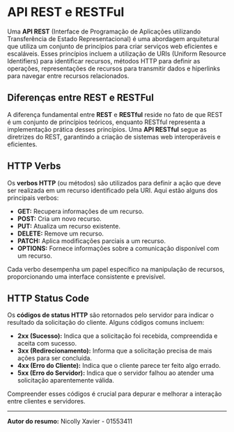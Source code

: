 # API REST e RESTFul

Uma **API REST** (Interface de Programação de Aplicações utilizando Transferência de Estado Representacional) é uma abordagem arquitetural que utiliza um conjunto de princípios para criar serviços web eficientes e escaláveis. Esses princípios incluem a utilização de URIs (Uniform Resource Identifiers) para identificar recursos, métodos HTTP para definir as operações, representações de recursos para transmitir dados e hiperlinks para navegar entre recursos relacionados.

## Diferenças entre REST e RESTFul

A diferença fundamental entre **REST** e **RESTful** reside no fato de que REST é um conjunto de princípios teóricos, enquanto RESTful representa a implementação prática desses princípios. Uma **API RESTful** segue as diretrizes do REST, garantindo a criação de sistemas web interoperáveis e eficientes.

## HTTP Verbs

Os **verbos HTTP** (ou métodos) são utilizados para definir a ação que deve ser realizada em um recurso identificado pela URI. Aqui estão alguns dos principais verbos:

- **GET:** Recupera informações de um recurso.
- **POST:** Cria um novo recurso.
- **PUT:** Atualiza um recurso existente.
- **DELETE:** Remove um recurso.
- **PATCH:** Aplica modificações parciais a um recurso.
- **OPTIONS:** Fornece informações sobre a comunicação disponível com um recurso.

Cada verbo desempenha um papel específico na manipulação de recursos, proporcionando uma interface consistente e previsível.

## HTTP Status Code

Os **códigos de status HTTP** são retornados pelo servidor para indicar o resultado da solicitação do cliente. Alguns códigos comuns incluem:

- **2xx (Sucesso):** Indica que a solicitação foi recebida, compreendida e aceita com sucesso.
- **3xx (Redirecionamento):** Informa que a solicitação precisa de mais ações para ser concluída.
- **4xx (Erro do Cliente):** Indica que o cliente parece ter feito algo errado.
- **5xx (Erro do Servidor):** Indica que o servidor falhou ao atender uma solicitação aparentemente válida.

Compreender esses códigos é crucial para depurar e melhorar a interação entre clientes e servidores.

---

**Autor do resumo:** Nicolly Xavier - 01553411
